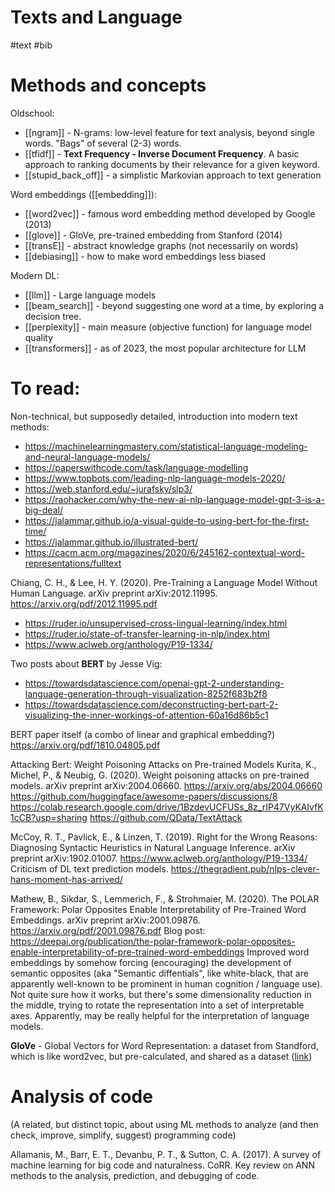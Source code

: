 # Texts and Language

#text #bib


# Methods and concepts

Oldschool:
* [[ngram]] - N-grams: low-level feature for text analysis, beyond single words. "Bags" of several (2-3) words.
* [[tfidf]] - **Text Frequency - Inverse Document Frequency**. A basic approach to ranking documents by their relevance for a given keyword.
* [[stupid_back_off]] - a simplistic Markovian approach to text generation

Word embeddings ([[embedding]]):
* [[word2vec]] - famous word embedding method developed by Google (2013)
* [[glove]] - GloVe, pre-trained embedding from Stanford (2014)
* [[transE]] - abstract knowledge graphs (not necessarily on words)
* [[debiasing]] - how to make word embeddings less biased

Modern DL:
* [[llm]] - Large language models
* [[beam_search]] - beyond suggesting one word at a time, by exploring a decision tree.
* [[perplexity]] - main measure (objective function) for language model quality
* [[transformers]] - as of 2023, the most popular architecture for LLM

# To read:

Non-technical, but supposedly detailed, introduction into modern text methods:
* https://machinelearningmastery.com/statistical-language-modeling-and-neural-language-models/
* https://paperswithcode.com/task/language-modelling
* https://www.topbots.com/leading-nlp-language-models-2020/
* https://web.stanford.edu/~jurafsky/slp3/
* https://raohacker.com/why-the-new-ai-nlp-language-model-gpt-3-is-a-big-deal/
* https://jalammar.github.io/a-visual-guide-to-using-bert-for-the-first-time/
* https://jalammar.github.io/illustrated-bert/
* https://cacm.acm.org/magazines/2020/6/245162-contextual-word-representations/fulltext

Chiang, C. H., & Lee, H. Y. (2020). Pre-Training a Language Model Without Human Language. arXiv preprint arXiv:2012.11995. https://arxiv.org/pdf/2012.11995.pdf

* https://ruder.io/unsupervised-cross-lingual-learning/index.html
* https://ruder.io/state-of-transfer-learning-in-nlp/index.html
* https://www.aclweb.org/anthology/P19-1334/ 

Two posts about **BERT** by Jesse Vig:
* https://towardsdatascience.com/openai-gpt-2-understanding-language-generation-through-visualization-8252f683b2f8
* https://towardsdatascience.com/deconstructing-bert-part-2-visualizing-the-inner-workings-of-attention-60a16d86b5c1

BERT paper itself (a combo of linear and graphical embedding?)
https://arxiv.org/pdf/1810.04805.pdf

Attacking Bert: Weight Poisoning Attacks on Pre-trained Models
Kurita, K., Michel, P., & Neubig, G. (2020). Weight poisoning attacks on pre-trained models. arXiv preprint arXiv:2004.06660.
https://arxiv.org/abs/2004.06660
https://github.com/huggingface/awesome-papers/discussions/8
https://colab.research.google.com/drive/1BzdevUCFUSs_8z_rIP47VyKAlvfK1cCB?usp=sharing
https://github.com/QData/TextAttack

McCoy, R. T., Pavlick, E., & Linzen, T. (2019). Right for the Wrong Reasons: Diagnosing Syntactic Heuristics in Natural Language Inference. arXiv preprint arXiv:1902.01007.
https://www.aclweb.org/anthology/P19-1334/
Criticism of DL text prediction models.
https://thegradient.pub/nlps-clever-hans-moment-has-arrived/

Mathew, B., Sikdar, S., Lemmerich, F., & Strohmaier, M. (2020). The POLAR Framework: Polar Opposites Enable Interpretability of Pre-Trained Word Embeddings. arXiv preprint arXiv:2001.09876.
https://arxiv.org/pdf/2001.09876.pdf
Blog post:
https://deepai.org/publication/the-polar-framework-polar-opposites-enable-interpretability-of-pre-trained-word-embeddings
Improved word embeddings by somehow forcing (encouraging) the development of semantic opposites (aka "Semantic diffentials", like white-black, that are apparently well-known to be prominent in human cognition / language use). Not quite sure how it works, but there's some dimensionality reduction in the middle, trying to rotate the representation into a set of interpretable axes. Apparently, may be really helpful for the interpretation of language models.

**GloVe** - Global Vectors for Word Representation: a dataset from Standford, which is like word2vec, but pre-calculated, and shared as a dataset ([link](https://nlp.stanford.edu/projects/glove/))

# Analysis of code

(A related, but distinct topic, about using ML methods to analyze (and then check, improve, simplify, suggest) programming code)

Allamanis, M., Barr, E. T., Devanbu, P. T., & Sutton, C. A. (2017). A survey of machine learning
for big code and naturalness. CoRR.
Key review on ANN methods to the analysis, prediction, and debugging of code.